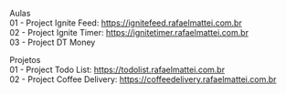 Aulas  
01 - Project Ignite Feed: https://ignitefeed.rafaelmattei.com.br  
02 - Project Ignite Timer: https://ignitetimer.rafaelmattei.com.br  
03 - Project DT Money

Projetos  
01 - Project Todo List: https://todolist.rafaelmattei.com.br  
02 - Project Coffee Delivery: https://coffeedelivery.rafaelmattei.com.br

